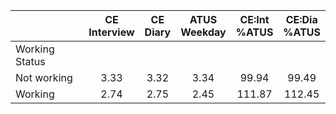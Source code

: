 
|                      | CE<br>Interview |  CE<br>Diary | ATUS<br>Weekday | CE:Int<br>%ATUS | CE:Dia<br>%ATUS |
| -------------------- | :----------: | :----------: | :----------: | :----------: | :----------: |
| Working Status       |              |              |              |              |              |
| Not working          |         3.33 |         3.32 |         3.34 |        99.94 |        99.49 |
| Working              |         2.74 |         2.75 |         2.45 |       111.87 |       112.45 |

